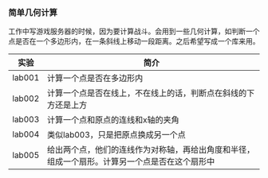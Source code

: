 ### 简单几何计算
工作中写游戏服务器的时候，因为要计算战斗。会用到一些几何计算，如判断一个点是否在一个多边形内，在一条斜线上移动一段距离。之后希望写成一个库来用。

|实验|简介|
|---|---|
|lab001|计算一个点是否在多边形内|
|lab002|计算一个点是否在线上，不在线上的话，判断点在斜线的下方还是上方|
|lab003|计算一个点和原点的连线和x轴的夹角|
|lab004|类似lab003，只是把原点换成另一个点|
|lab005|给出两个点，他们的连线作为对称轴，再给出角度和半径，组成一个扇形。计算另一个点是否在这个扇形中|